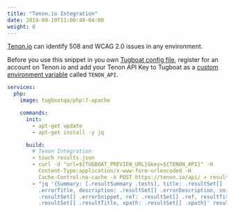 ```yaml
---
title: "Tenon.io Integration"
date: 2019-09-19T11:00:49-04:00
weight: 8
---
```


[Tenon.io](https://tenon.io) can identify 508 and WCAG 2.0 issues in any
environment.

Before you use this snippet in you own
[Tugboat config file](../../setting-up-tugboat/index.md#create-a-tugboat-config-file),
register for an account on Tenon.io and add your Tenon API Key to Tugboat as a
[custom environment variable](../../setting-up-services/reference-environment-variables/index.md#custom-environment-variables)
called `TENON_API`.

```yaml
services:
  php:
    image: tugboatqa/php:7-apache

    commands:
      init:
        - apt-get update
        - apt-get install -y jq

      build:
        # Tenon Integration
        - touch results.json
        - curl -d "url=${TUGBOAT_PREVIEW_URL}&key=${TENON_API}" -H
          Content-Type:application/x-www-form-urlencoded -H
          Cache-Control:no-cache -X POST https://tenon.io/api/ > results.json
        - "jq '{Summary: [.resultSummary .tests], title: .resultSet[]
          .errorTitle, description: .resultSet[] .errorDescription, snippet:
          .resultSet[] .errorSnippet, ref: .resultSet[] .ref, resultTitle:
          .resultSet[] .resultTitle, xpath: .resultSet[] .xpath}' results.json"
```
